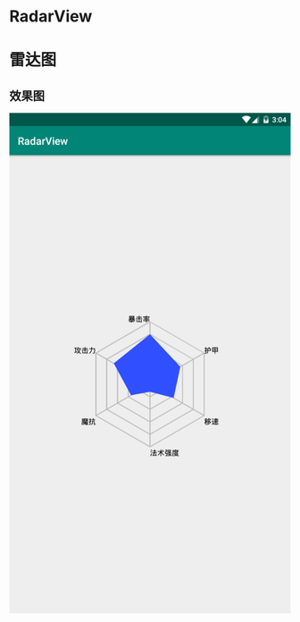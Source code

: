 # RadarView
# 雷达图
## 效果图

![效果图](https://github.com/Mr414Zheng/RadarView/blob/master/file/RadarView.png)
